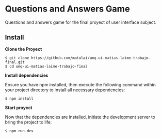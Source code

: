 # Questions and Answers Game

Questions and answers game for the final proyect of user interface subject.

## Install

**Clone the Proyect**

```
$ git clone https://github.com/matulai/unq-ui-matias-laime-trabajo-final.git
$ cd unq-ui-matias-laime-trabajo-final
```

**Install dependencies**

Ensure you have npm installed, then execute the following command within your project directory to install all necessary dependencies:

```
$ npm install
```

**Start proyect**

Now that the dependencies are installed, initiate the development server to bring the project to life:

```
$ npm run dev
```
